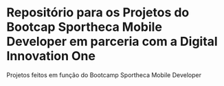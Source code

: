 # Repositório para os Projetos do Bootcap Sportheca Mobile Developer em parceria com a Digital Innovation One
Projetos feitos em função do Bootcamp Sportheca Mobile Developer
